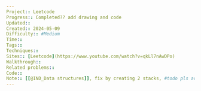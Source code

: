 ```yaml
---
Project:: Leetcode
Progress:: Completed?? add drawing and code
Updated:: 
Created:: 2024-05-09
Difficulty:: #Medium 
Time:: 
Tags:: 
Techniques:: 
Sites:: [Leetcode](https://www.youtube.com/watch?v=qkLl7nAwDPo)
Walkthrough:: 
Related problems:: 
Code:: 
Note:: [[@IND_Data structures]], fix by creating 2 stacks, #todo pls add code and drawing
---
```

